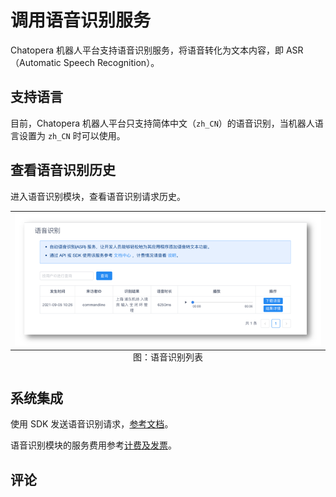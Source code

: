 # 调用语音识别服务

Chatopera 机器人平台支持语音识别服务，将语音转化为文本内容，即 ASR（Automatic Speech Recognition）。

## 支持语言

目前，Chatopera 机器人平台只支持简体中文（`zh_CN`）的语音识别，当机器人语言设置为 `zh_CN` 时可以使用。

## 查看语音识别历史

进入语音识别模块，查看语音识别请求历史。

<table class="image">
<caption align="bottom">图：语音识别列表</caption>
<tr><td><img width="800" src="../../../images/products/platform/screenshot-20210905-102649.png" alt="语音识别列表"/></td></tr>
</table>

## 系统集成

使用 SDK 发送语音识别请求，[参考文档](https://docs.chatopera.com/products/chatbot-platform/integration/chatbot/asr.html)。

语音识别模块的服务费用参考[计费及发票](/products/chatbot-platform/billing.html)。

## 评论

<script src="https://utteranc.es/client.js"
        repo="chatopera/docs"
        issue-term="pathname"
        label="Comment"
        theme="github-light"
        crossorigin="anonymous"
        async>
</script>

